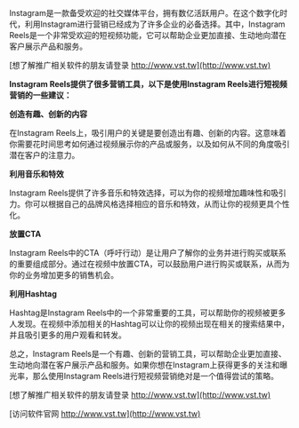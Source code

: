 Instagram是一款备受欢迎的社交媒体平台，拥有数亿活跃用户。在这个数字化时代，利用Instagram进行营销已经成为了许多企业的必备选择。其中，Instagram Reels是一个非常受欢迎的短视频功能，它可以帮助企业更加直接、生动地向潜在客户展示产品和服务。

[想了解推广相关软件的朋友请登录 http://www.vst.tw](http://www.vst.tw)

**Instagram Reels提供了很多营销工具，以下是使用Instagram Reels进行短视频营销的一些建议：**

**创造有趣、创新的内容**

在Instagram Reels上，吸引用户的关键是要创造出有趣、创新的内容。这意味着你需要花时间思考如何通过视频展示你的产品或服务，以及如何从不同的角度吸引潜在客户的注意力。

**利用音乐和特效**

Instagram Reels提供了许多音乐和特效选择，可以为你的视频增加趣味性和吸引力。你可以根据自己的品牌风格选择相应的音乐和特效，从而让你的视频更具个性化。

**放置CTA**

Instagram Reels中的CTA（呼吁行动）是让用户了解你的业务并进行购买或联系的重要组成部分。通过在视频中放置CTA，可以鼓励用户进行购买或联系，从而为你的业务增加更多的销售机会。

**利用Hashtag**

Hashtag是Instagram Reels中的一个非常重要的工具，可以帮助你的视频被更多人发现。在视频中添加相关的Hashtag可以让你的视频出现在相关的搜索结果中，并且吸引更多的用户观看和转发。

总之，Instagram Reels是一个有趣、创新的营销工具，可以帮助企业更加直接、生动地向潜在客户展示产品和服务。如果你想在Instagram上获得更多的关注和曝光率，那么使用Instagram Reels进行短视频营销绝对是一个值得尝试的策略。

[想了解推广相关软件的朋友请登录 http://www.vst.tw](http://www.vst.tw)


[访问软件官网 http://www.vst.tw](http://www.vst.tw)
